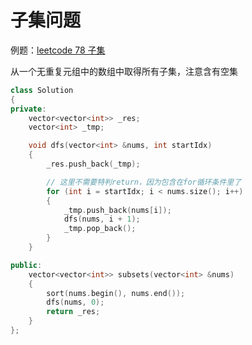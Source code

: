 # 子集问题

例题：[leetcode 78 子集](https://leetcode.cn/problems/subsets/description/)

从一个无重复元组中的数组中取得所有子集，注意含有空集

```cpp
class Solution
{
private:
    vector<vector<int>> _res;
    vector<int> _tmp;

    void dfs(vector<int> &nums, int startIdx)
    {
        _res.push_back(_tmp);

        // 这里不需要特判return，因为包含在for循环条件里了
        for (int i = startIdx; i < nums.size(); i++)
        {
            _tmp.push_back(nums[i]);
            dfs(nums, i + 1);
            _tmp.pop_back();
        }
    }

public:
    vector<vector<int>> subsets(vector<int> &nums)
    {
        sort(nums.begin(), nums.end());
        dfs(nums, 0);
        return _res;
    }
};
```
